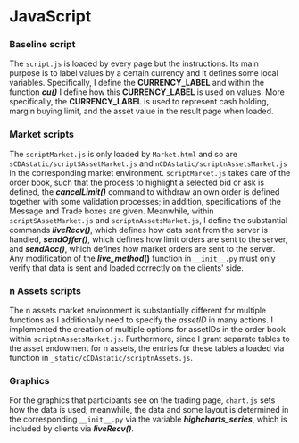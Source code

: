 # JavaScript

### Baseline script
The ``script.js`` is loaded by every page but the instructions.
Its main purpose is to label values by a certain currency and it defines some local variables.
Specifically, I define the **CURRENCY_LABEL** and within the function **_cu()_** I define how this **CURRENCY_LABEL** is used on values.
More specifically, the **CURRENCY_LABEL** is used to represent cash holding, margin buying limit, and the asset value in the result page when loaded.

### Market scripts
The ``scriptMarket.js`` is only loaded by ``Market.html`` and so are ``sCDAstatic/scriptSAssetMarket.js`` and ``nCDAstatic/scriptnAssetsMarket.js`` in the corresponding market environment.
``scriptMarket.js`` takes care of the order book, such that the process to highlight a selected bid or ask is defined, the **_cancelLimit()_** command to withdraw an own order is defined together with some validation processes; in addition, specifications of the Message and Trade boxes are given. 
Meanwhile, within ``scriptSAssetMarket.js`` and ``scriptnAssetsMarket.js``, I define the substantial commands **_liveRecv()_**, which defines how data sent from the server is handled, **_sendOffer()_**, which defines how limit orders are sent to the server, and **_sendAcc()_**, which defines how market orders are sent to the server.
Any modification of the **_live_method_()** function in ``__init__.py`` must only verify that data is sent and loaded correctly on the clients' side.

### n Assets scripts
The n assets market environment is substantially different for multiple functions as I additionally need to specify the *assetID* in many actions.
I implemented the creation of multiple options for assetIDs in the order book within ``scriptnAssetsMarket.js``.
Furthermore, since I grant separate tables to the asset endowment for n assets, the entries for these tables a loaded via function in ``_static/cCDAstatic/scriptnAssets.js``.

### Graphics
For the graphics that participants see on the trading page, ``chart.js`` sets how the data is used; 
meanwhile, the data and some layout is determined in the corresponding ``__init__.py`` via the variable **_highcharts_series_**, which is included by clients via **_liveRecv()_**.
